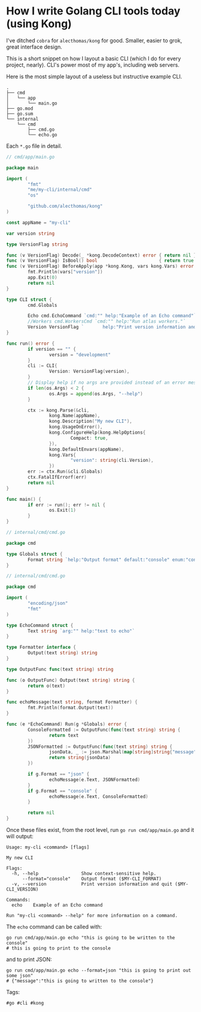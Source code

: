 # How I write Golang CLI tools today (using Kong)

I've ditched `cobra` for `alecthomas/kong` for good. Smaller, easier to grok,
great interface design.

This is a short snippet on how I layout a basic CLI (which I do for every
project, nearly). CLI's power most of my app's, including web servers.

Here is the most simple layout of a useless but instructive example CLI.

```shell
.
├── cmd
│   └── app
│       └── main.go
├── go.mod
├── go.sum
└── internal
    └── cmd
        ├── cmd.go
        └── echo.go
```

Each `*.go` file in detail.

```go
// cmd/app/main.go

package main

import (
        "fmt"
        "me/my-cli/internal/cmd"
        "os"

        "github.com/alecthomas/kong"
)

const appName = "my-cli"

var version string

type VersionFlag string

func (v VersionFlag) Decode(_ *kong.DecodeContext) error { return nil }
func (v VersionFlag) IsBool() bool                       { return true }
func (v VersionFlag) BeforeApply(app *kong.Kong, vars kong.Vars) error {
        fmt.Println(vars["version"])
        app.Exit(0)
        return nil
}

type CLI struct {
        cmd.Globals

        Echo cmd.EchoCommand `cmd:"" help:"Example of an Echo command"`
        //Workers cmd.WorkersCmd `cmd:"" help:"Run atlas workers."`
        Version VersionFlag `       help:"Print version information and quit" short:"v" name:"version"`
}

func run() error {
        if version == "" {
                version = "development"
        }
        cli := CLI{
                Version: VersionFlag(version),
        }
        // Display help if no args are provided instead of an error message
        if len(os.Args) < 2 {
                os.Args = append(os.Args, "--help")
        }

        ctx := kong.Parse(&cli,
                kong.Name(appName),
                kong.Description("My new CLI"),
                kong.UsageOnError(),
                kong.ConfigureHelp(kong.HelpOptions{
                        Compact: true,
                }),
                kong.DefaultEnvars(appName),
                kong.Vars{
                        "version": string(cli.Version),
                })
        err := ctx.Run(&cli.Globals)
        ctx.FatalIfErrorf(err)
        return nil
}

func main() {
        if err := run(); err != nil {
                os.Exit(1)
        }
}
```

```go
// internal/cmd/cmd.go

package cmd

type Globals struct {
        Format string `help:"Output format" default:"console" enum:"console,json"`
}
```

```go
// internal/cmd/cmd.go

package cmd

import (
        "encoding/json"
        "fmt"
)

type EchoCommand struct {
        Text string `arg:"" help:"text to echo"`
}

type Formatter interface {
        Output(text string) string
}

type OutputFunc func(text string) string

func (o OutputFunc) Output(text string) string {
        return o(text)
}

func echoMessage(text string, format Formatter) {
        fmt.Println(format.Output(text))
}

func (e *EchoCommand) Run(g *Globals) error {
        ConsoleFormatted := OutputFunc(func(text string) string {
                return text
        })
        JSONFormatted := OutputFunc(func(text string) string {
                jsonData, _ := json.Marshal(map[string]string{"message": text})
                return string(jsonData)
        })

        if g.Format == "json" {
                echoMessage(e.Text, JSONFormatted)
        }
        if g.Format == "console" {
                echoMessage(e.Text, ConsoleFormatted)
        }

        return nil
}
```

Once these files exist, from the root level, run `go run cmd/app/main.go` and it
will output:

```shell
Usage: my-cli <command> [flags]

My new CLI

Flags:
  -h, --help                Show context-sensitive help.
      --format="console"    Output format ($MY-CLI_FORMAT)
  -v, --version             Print version information and quit ($MY-CLI_VERSION)

Commands:
  echo    Example of an Echo command

Run "my-cli <command> --help" for more information on a command.
```

The `echo` command can be called with:

```shell
go run cmd/app/main.go echo "this is going to be written to the console"
# this is going to print to the console
```

and to print JSON:

```shell
go run cmd/app/main.go echo --format=json "this is going to print out some json"
# {"message":"this is going to written to the console"}
```

Tags:

    #go #cli #kong
